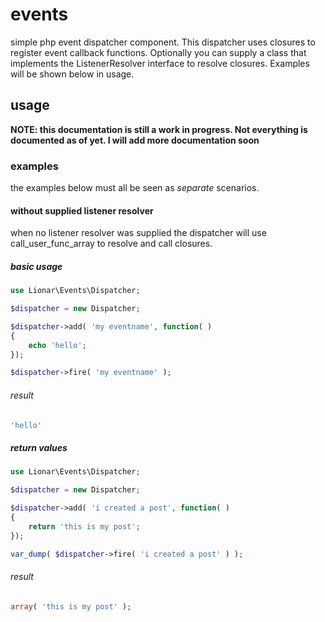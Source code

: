 # events
simple php event dispatcher component. This dispatcher uses closures to register event callback functions.
Optionally you can supply a class that implements the ListenerResolver interface to resolve closures.
Examples will be shown below in usage. 

## usage
**NOTE: this documentation is still a work in progress. Not everything is documented as of yet. I will add
more documentation soon**

### examples

the examples below must all be seen as *separate* scenarios.

#### without supplied listener resolver
when no listener resolver was supplied the dispatcher will use call_user_func_array to resolve and call closures.

##### basic usage

```php
use Lionar\Events\Dispatcher;

$dispatcher = new Dispatcher;

$dispatcher->add( 'my eventname', function( )
{
    echo 'hello';
});

$dispatcher->fire( 'my eventname' );
```

###### result
```php
'hello'
```
##### return values

```php
use Lionar\Events\Dispatcher;

$dispatcher = new Dispatcher;

$dispatcher->add( 'i created a post', function( )
{
    return 'this is my post';
});

var_dump( $dispatcher->fire( 'i created a post' ) );
```

###### result
```php
array( 'this is my post' );
```

